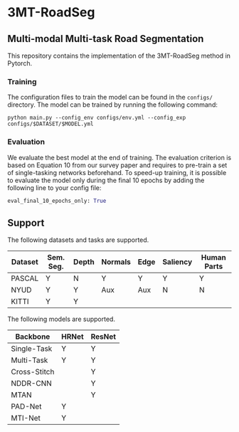 # 3MT-RoadSeg
## Multi-modal Multi-task Road Segmentation

This repository contains the implementation of the 3MT-RoadSeg method in Pytorch.

### Training
The configuration files to train the model can be found in the `configs/` directory. The model can be trained by running the following command:

```shell
python main.py --config_env configs/env.yml --config_exp configs/$DATASET/$MODEL.yml
```

### Evaluation
We evaluate the best model at the end of training. The evaluation criterion is based on Equation 10 from our survey paper and requires to pre-train a set of single-tasking networks beforehand. To speed-up training, it is possible to evaluate the model only during the final 10 epochs by adding the following line to your config file:

```python
eval_final_10_epochs_only: True
``` 

## Support
The following datasets and tasks are supported.

| Dataset | Sem. Seg. | Depth | Normals | Edge | Saliency | Human Parts |
|---------|-----------|-------|---------|----------------|----------|-------------|
| PASCAL  |     Y     |   N   |    Y    |       Y        |    Y     |      Y      |
| NYUD    |     Y     |   Y   |    Aux  |       Aux       |    N     |      N      |
| KITTI   |     Y     |   Y   |   


The following models are supported.

| Backbone | HRNet | ResNet |
|----------|----------|-----------|
| Single-Task |  Y    |  Y |
| Multi-Task | Y | Y |
| Cross-Stitch | | Y |
| NDDR-CNN | | Y |
| MTAN | | Y |
| PAD-Net | Y | |
| MTI-Net | Y | |





